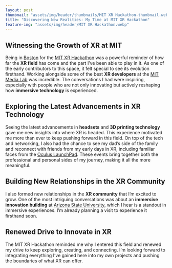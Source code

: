 ```yaml
---
layout: post
thumbnail: "assets/img/header/thumbnails/MIT XR Hackathon-thumbnail.webp"
title: "Discovering New Realities: My Time at MIT XR Hackathon"
feature-img: "assets/img/header/MIT XR Hackathon.webp"
---
```


## Witnessing the Growth of XR at MIT
Being in [Boston](https://www.bostonusa.com/) for the [MIT XR Hackathon](https://realityvirtuallyhack.com/) was a powerful reminder of how far the **XR field** has come and the part I’ve been able to play in it. As one of the early contributors to this space, it felt special to see its evolution firsthand. Working alongside some of the best **XR developers** at the [MIT Media Lab](https://www.media.mit.edu/) was incredible. The conversations I had were inspiring, especially with people who are not only innovating but actively reshaping how **immersive technology** is experienced.

## Exploring the Latest Advancements in XR Technology
Seeing the latest advancements in **headsets** and **3D printing technology** gave me new insights into where XR is headed. This experience motivated me more than ever to keep pushing forward in this field. On top of the tech and networking, I also had the chance to see my dad’s side of the family and reconnect with friends from my early days in XR, including familiar faces from the [Oculus LaunchPad](https://www.oculus.com/blog/introducing-oculus-launch-pad/). These events bring together both the professional and personal sides of my journey, making it all the more meaningful.

## Building New Relationships in the XR Community
I also formed new relationships in the **XR community** that I’m excited to grow. One of the most intriguing conversations was about an **immersive innovation building** at [Arizona State University](https://www.asu.edu/), which I hear is a standout in immersive experiences. I’m already planning a visit to experience it firsthand soon.

## Renewed Drive to Innovate in XR
The MIT XR Hackathon reminded me why I entered this field and renewed my drive to keep exploring, creating, and connecting. I’m looking forward to integrating everything I’ve gained here into my own projects and pushing the boundaries of what XR can offer.
